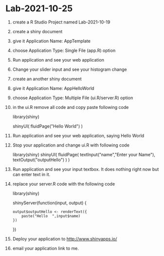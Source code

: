 # Lab-2021-10-25

1. create a R Studio Project named Lab-2021-10-19

2. create a shiny document 

3. give it Application Name: AppTemplate 

4. choose Application Type: Single File (app.R) option

5. Run application and see your web application

6. Change your slider input and see your histogram change

7. create an another shiny document 

8. give it Application Name: AppHelloWorld

9. choose Application Type: Multiple File (ui.R/server.R) option

10. in the ui.R remove all code and copy paste following code

	library(shiny)

	shinyUI(
		fluidPage("Hello World")
	)

11. Run application and see your web application, saying Hello World

12. Stop your application and change ui.R with following code

	library(shiny)
	shinyUI(
		fluidPage(
				textInput("name","Enter your Name"),
                textOutput("outputHello")
                )
	)
13. Run application and see your input textbox. It does nothing right now but can enter text in it.

14. replace your server.R code with the following code


	library(shiny)

	shinyServer(function(input, output) {

	    output$outputHello <- renderText({
	        paste("Hello  ",input$name)
	    })

	})



15. Deploy your application to http://www.shinyapps.io/

16. email your application link to me.






